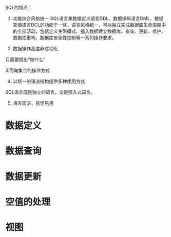 SQL的特点：
1. 功能综合风格统一
  SQL语言集数据定义语言DDL、数据操纵语言DML、数据空值语言DCL的功能于一体，语言风格统一，可以独立完成数据库生命周期中的全部活动，包括定义关系模式、插入数据建立数据库、查询、更新、维护、数据库重构、数据库安全性控制等一系列操作要求。
   
2. 数据操作高度非过程化

  只需要提出“做什么”

3.面向集合的操作方式

4. 以统一的语法结构提供多种使用方式

  SQL语言既是独立的语言，又是嵌入式语言。

5. 语言简洁，易学易用

# 数据定义



# 数据查询



# 数据更新

# 空值的处理

# 视图
